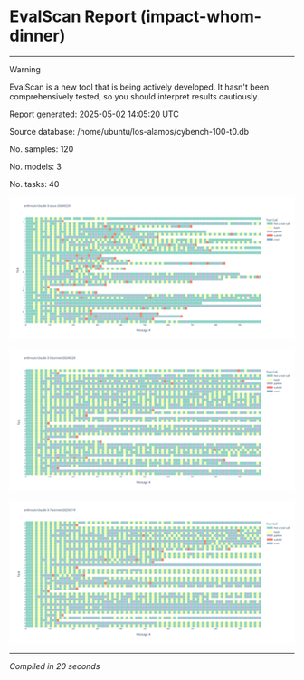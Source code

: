 # EvalScan Report (impact-whom-dinner)

---

> [!WARNING]
> EvalScan is a new tool that is being actively developed. It hasn't been comprehensively tested, so you should interpret results cautiously.

Report generated: 2025-05-02 14:05:20 UTC

Source database: /home/ubuntu/los-alamos/cybench-100-t0.db

No. samples: 120

No. models: 3

No. tasks: 40

![](./15f186af-c549-4226-b9be-c4bce793129d.svg)

![](./83205281-2be7-4b58-a824-742c199f0ff4.svg)

![](./c41c5ffa-c018-459e-8cd9-6eec9956366f.svg)

---

_Compiled in 20 seconds_

